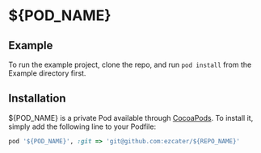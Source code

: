 # ${POD_NAME}

## Example

To run the example project, clone the repo, and run `pod install` from the Example directory first.

## Installation

${POD_NAME} is a private Pod available through [CocoaPods](https://cocoapods.org). To install
it, simply add the following line to your Podfile:

```ruby
pod '${POD_NAME}', :git => 'git@github.com:ezcater/${REPO_NAME}'
```
